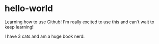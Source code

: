 # hello-world
Learning how to use Github!
I'm really excited to use this and can't wait to keep learning!

I have 3 cats and am a huge book nerd. 
